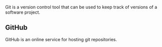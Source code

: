 

Git is a version control tool that can be used to keep track of versions of a software project.

## GitHub

GitHub is an online service for hosting git repositories.
